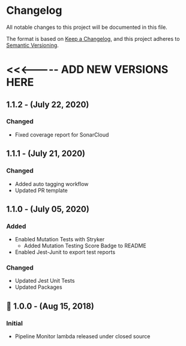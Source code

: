 # Changelog
All notable changes to this project will be documented in this file.

The format is based on [Keep a Changelog](https://keepachangelog.com/en/1.0.0/),
and this project adheres to [Semantic Versioning](https://semver.org/).


# <<<----- ADD NEW VERSIONS HERE

## 1.1.2 - (July 22, 2020)
### Changed
- Fixed coverage report for SonarCloud


## 1.1.1 - (July 21, 2020)
### Changed
- Added auto tagging workflow
- Updated PR template


## 1.1.0 - (July 05, 2020)
### Added
- Enabled Mutation Tests with Stryker
    - Added Mutation Testing Score Badge to README
- Enabled Jest-Junit to export test reports
### Changed
- Updated Jest Unit Tests
- Updated Packages


## 🚀 1.0.0 - (Aug 15, 2018)
### Initial
- Pipeline Monitor lambda released under closed source